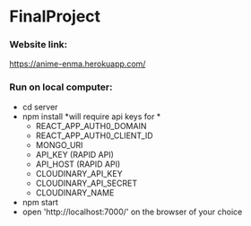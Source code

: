 # FinalProject

### Website link:
https://anime-enma.herokuapp.com/

### Run on local computer: 
- cd server
- npm install
 *will require api keys for *
    - REACT_APP_AUTH0_DOMAIN
    - REACT_APP_AUTH0_CLIENT_ID
    - MONGO_URI
    - API_KEY (RAPID API)
    - API_HOST (RAPID API)
    - CLOUDINARY_API_KEY
    - CLOUDINARY_API_SECRET
    - CLOUDINARY_NAME
- npm start
- open 'http://localhost:7000/' on the browser of your choice

